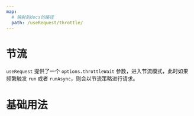 ```yaml
---
map:
  # 映射到docs的路径
  path: /useRequest/throttle/
---
```


# 节流

`useRequest` 提供了一个 `options.throttleWait` 参数，进入节流模式，此时如果频繁触发 `run` 或者 `runAsync`，则会以节流策略进行请求。

# 基础用法

<demo src="./demo/demo.vue"
  language="vue"
  title=""
  desc="input 框中快速输入文本,频繁触发 run，每次间隔 200ms 执行">
</demo>
